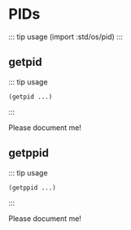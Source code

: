 # PIDs
::: tip usage
(import :std/os/pid)
:::

## getpid
::: tip usage
```
(getpid ...)
```
:::

Please document me!

## getppid
::: tip usage
```
(getppid ...)
```
:::

Please document me!
